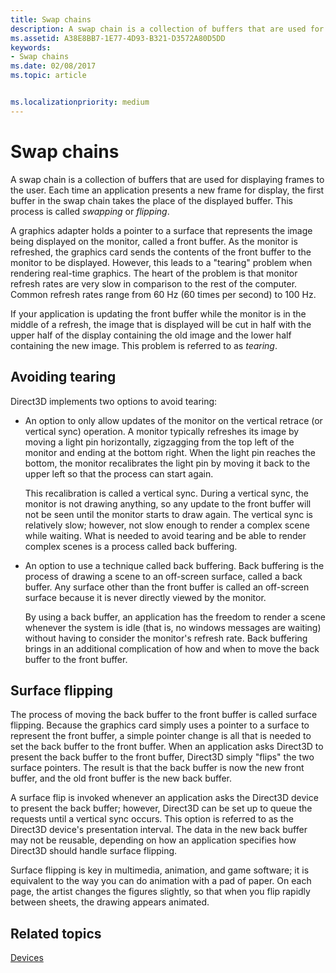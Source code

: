 ```yaml
---
title: Swap chains
description: A swap chain is a collection of buffers that are used for displaying frames to the user.
ms.assetid: A38E8BB7-1E77-4D93-B321-D3572A80D5DD
keywords:
- Swap chains
ms.date: 02/08/2017
ms.topic: article


ms.localizationpriority: medium
---
```

# Swap chains


A swap chain is a collection of buffers that are used for displaying frames to the user. Each time an application presents a new frame for display, the first buffer in the swap chain takes the place of the displayed buffer. This process is called *swapping* or *flipping*.

A graphics adapter holds a pointer to a surface that represents the image being displayed on the monitor, called a front buffer. As the monitor is refreshed, the graphics card sends the contents of the front buffer to the monitor to be displayed. However, this leads to a "tearing" problem when rendering real-time graphics. The heart of the problem is that monitor refresh rates are very slow in comparison to the rest of the computer. Common refresh rates range from 60 Hz (60 times per second) to 100 Hz.

If your application is updating the front buffer while the monitor is in the middle of a refresh, the image that is displayed will be cut in half with the upper half of the display containing the old image and the lower half containing the new image. This problem is referred to as *tearing*.

## <span id="Avoiding_tearing"></span><span id="avoiding_tearing"></span><span id="AVOIDING_TEARING"></span>Avoiding tearing


Direct3D implements two options to avoid tearing:

-   An option to only allow updates of the monitor on the vertical retrace (or vertical sync) operation. A monitor typically refreshes its image by moving a light pin horizontally, zigzagging from the top left of the monitor and ending at the bottom right. When the light pin reaches the bottom, the monitor recalibrates the light pin by moving it back to the upper left so that the process can start again.

    This recalibration is called a vertical sync. During a vertical sync, the monitor is not drawing anything, so any update to the front buffer will not be seen until the monitor starts to draw again. The vertical sync is relatively slow; however, not slow enough to render a complex scene while waiting. What is needed to avoid tearing and be able to render complex scenes is a process called back buffering.

-   An option to use a technique called back buffering. Back buffering is the process of drawing a scene to an off-screen surface, called a back buffer. Any surface other than the front buffer is called an off-screen surface because it is never directly viewed by the monitor.

    By using a back buffer, an application has the freedom to render a scene whenever the system is idle (that is, no windows messages are waiting) without having to consider the monitor's refresh rate. Back buffering brings in an additional complication of how and when to move the back buffer to the front buffer.

## <span id="Surface_flipping"></span><span id="surface_flipping"></span><span id="SURFACE_FLIPPING"></span>Surface flipping


The process of moving the back buffer to the front buffer is called surface flipping. Because the graphics card simply uses a pointer to a surface to represent the front buffer, a simple pointer change is all that is needed to set the back buffer to the front buffer. When an application asks Direct3D to present the back buffer to the front buffer, Direct3D simply "flips" the two surface pointers. The result is that the back buffer is now the new front buffer, and the old front buffer is the new back buffer.

A surface flip is invoked whenever an application asks the Direct3D device to present the back buffer; however, Direct3D can be set up to queue the requests until a vertical sync occurs. This option is referred to as the Direct3D device's presentation interval. The data in the new back buffer may not be reusable, depending on how an application specifies how Direct3D should handle surface flipping.

Surface flipping is key in multimedia, animation, and game software; it is equivalent to the way you can do animation with a pad of paper. On each page, the artist changes the figures slightly, so that when you flip rapidly between sheets, the drawing appears animated.

## <span id="related-topics"></span>Related topics


[Devices](devices.md)

 

 




